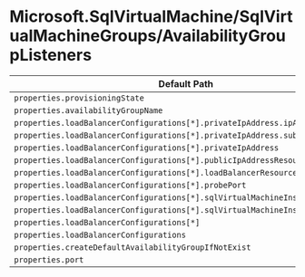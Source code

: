 # Microsoft.SqlVirtualMachine/SqlVirtualMachineGroups/AvailabilityGroupListeners

| Default Path | Alias |
|---|---|
| `properties.provisioningState` | `Microsoft.SqlVirtualMachine/SqlVirtualMachineGroups/AvailabilityGroupListeners/provisioningState` |
| `properties.availabilityGroupName` | `Microsoft.SqlVirtualMachine/SqlVirtualMachineGroups/AvailabilityGroupListeners/availabilityGroupName` |
| `properties.loadBalancerConfigurations[*].privateIpAddress.ipAddress` | `Microsoft.SqlVirtualMachine/SqlVirtualMachineGroups/AvailabilityGroupListeners/loadBalancerConfigurations[*].privateIpAddress.ipAddress` |
| `properties.loadBalancerConfigurations[*].privateIpAddress.subnetResourceId` | `Microsoft.SqlVirtualMachine/SqlVirtualMachineGroups/AvailabilityGroupListeners/loadBalancerConfigurations[*].privateIpAddress.subnetResourceId` |
| `properties.loadBalancerConfigurations[*].privateIpAddress` | `Microsoft.SqlVirtualMachine/SqlVirtualMachineGroups/AvailabilityGroupListeners/loadBalancerConfigurations[*].privateIpAddress` |
| `properties.loadBalancerConfigurations[*].publicIpAddressResourceId` | `Microsoft.SqlVirtualMachine/SqlVirtualMachineGroups/AvailabilityGroupListeners/loadBalancerConfigurations[*].publicIpAddressResourceId` |
| `properties.loadBalancerConfigurations[*].loadBalancerResourceId` | `Microsoft.SqlVirtualMachine/SqlVirtualMachineGroups/AvailabilityGroupListeners/loadBalancerConfigurations[*].loadBalancerResourceId` |
| `properties.loadBalancerConfigurations[*].probePort` | `Microsoft.SqlVirtualMachine/SqlVirtualMachineGroups/AvailabilityGroupListeners/loadBalancerConfigurations[*].probePort` |
| `properties.loadBalancerConfigurations[*].sqlVirtualMachineInstances[*]` | `Microsoft.SqlVirtualMachine/SqlVirtualMachineGroups/AvailabilityGroupListeners/loadBalancerConfigurations[*].sqlVirtualMachineInstances[*]` |
| `properties.loadBalancerConfigurations[*].sqlVirtualMachineInstances` | `Microsoft.SqlVirtualMachine/SqlVirtualMachineGroups/AvailabilityGroupListeners/loadBalancerConfigurations[*].sqlVirtualMachineInstances` |
| `properties.loadBalancerConfigurations[*]` | `Microsoft.SqlVirtualMachine/SqlVirtualMachineGroups/AvailabilityGroupListeners/loadBalancerConfigurations[*]` |
| `properties.loadBalancerConfigurations` | `Microsoft.SqlVirtualMachine/SqlVirtualMachineGroups/AvailabilityGroupListeners/loadBalancerConfigurations` |
| `properties.createDefaultAvailabilityGroupIfNotExist` | `Microsoft.SqlVirtualMachine/SqlVirtualMachineGroups/AvailabilityGroupListeners/createDefaultAvailabilityGroupIfNotExist` |
| `properties.port` | `Microsoft.SqlVirtualMachine/SqlVirtualMachineGroups/AvailabilityGroupListeners/port` |

